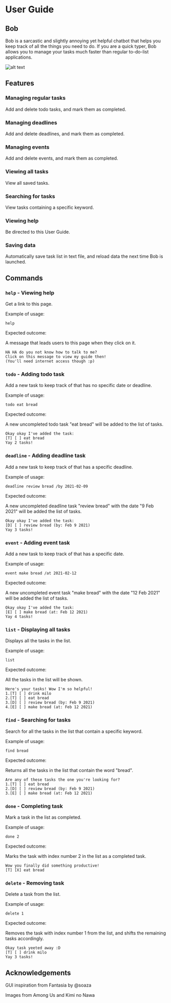 # User Guide


## Bob

Bob is a sarcastic and slightly annoying yet helpful chatbot that helps you keep track of all the things you need to do.
If you are a quick typer, Bob allows you to manage your tasks much faster than regular to-do-list applications.

![alt text](https://github.com/feliciaivane/ip/blob/master/docs/Ui.png?raw=true)


## Features 

### Managing regular tasks

Add and delete todo tasks, and mark them as completed.


### Managing deadlines

Add and delete deadlines, and mark them as completed.


### Managing events

Add and delete events, and mark them as completed.


### Viewing all tasks

View all saved tasks.


### Searching for tasks

View tasks containing a specific keyword.


### Viewing help

Be directed to this User Guide.


### Saving data

Automatically save task list in text file, and reload data the next time Bob is launched.



## Commands

### `help` - Viewing help

Get a link to this page.

Example of usage: 

`help`

Expected outcome:

A message that leads users to this page when they click on it.

```
HA HA do you not know how to talk to me? 
Click on this message to view my guide then! 
(You'll need internet access though :p)
```


### `todo` - Adding todo task

Add a new task to keep track of that has no specific date or deadline.

Example of usage:

`todo eat bread`

Expected outcome:

A new uncompleted todo task "eat bread" will be added to the list of tasks.

```
Okay okay I've added the task:
[T] [ ] eat bread
Yay 2 tasks!
```


### `deadline` - Adding deadline task

Add a new task to keep track of that has a specific deadline.

Example of usage:

`deadline review bread /by 2021-02-09`

Expected outcome:

A new uncompleted deadline task "review bread" with the date "9 Feb 2021" will be added the list of tasks.

```
Okay okay I've added the task:
[D] [ ] review bread (by: Feb 9 2021)
Yay 3 tasks!
```


### `event` - Adding event task

Add a new task to keep track of that has a specific date.

Example of usage:

`event make bread /at 2021-02-12`

Expected outcome:

A new uncompleted event task "make bread" with the date "12 Feb 2021" will be added the list of tasks.

```
Okay okay I've added the task:
[E] [ ] make bread (at: Feb 12 2021)
Yay 4 tasks!
```


### `list` - Displaying all tasks

Displays all the tasks in the list.

Example of usage:

`list`

Expected outcome:

All the tasks in the list will be shown.

```
Here's your tasks! Wow I'm so helpful!
1.[T] [ ] drink milo
2.[T] [ ] eat bread
3.[D] [ ] review bread (by: Feb 9 2021)
4.[E] [ ] make bread (at: Feb 12 2021)
```


### `find` - Searching for tasks

Search for all the tasks in the list that contain a specific keyword.

Example of usage:

`find bread`

Expected outcome:

Returns all the tasks in the list that contain the word "bread".

```
Are any of these tasks the one you're looking for?
1.[T] [ ] eat bread
2.[D] [ ] review bread (by: Feb 9 2021)
3.[E] [ ] make bread (at: Feb 12 2021)
```


### `done` - Completing task

Mark a task in the list as completed.

Example of usage:

`done 2`

Expected outcome:

Marks the task with index number 2 in the list as a completed task.

```
Wow you finally did something productive!
[T] [X] eat bread
```


### `delete` - Removing task

Delete a task from the list.

Example of usage:

`delete 1`

Expected outcome:

Removes the task with index number 1 from the list, and shifts the remaining tasks accordingly.

```
Okay task yeeted away :D
[T] [ ] drink milo
Yay 3 tasks!
```



## Acknowledgements

GUI inspiration from Fantasia by @soaza

Images from Among Us and Kimi no Nawa